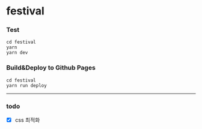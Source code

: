 # festival
### Test
```
cd festival
yarn
yarn dev
```
### Build&Deploy to Github Pages
```
cd festival
yarn run deploy
```
---
### todo
- [X] css 최적화
